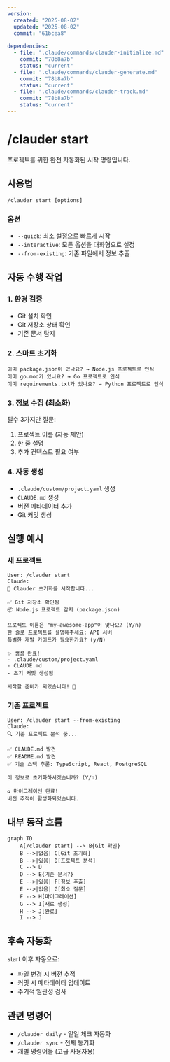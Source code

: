 ```yaml
---
version:
  created: "2025-08-02"
  updated: "2025-08-02"
  commit: "61bcea8"
  
dependencies:
  - file: ".claude/commands/clauder-initialize.md"
    commit: "78b8a7b"
    status: "current"
  - file: ".claude/commands/clauder-generate.md"
    commit: "78b8a7b"
    status: "current"
  - file: ".claude/commands/clauder-track.md"
    commit: "78b8a7b"
    status: "current"
---
```


# /clauder start

프로젝트를 위한 완전 자동화된 시작 명령입니다.

## 사용법

```
/clauder start [options]
```

### 옵션
- `--quick`: 최소 설정으로 빠르게 시작
- `--interactive`: 모든 옵션을 대화형으로 설정
- `--from-existing`: 기존 파일에서 정보 추출

## 자동 수행 작업

### 1. 환경 검증
- Git 설치 확인
- Git 저장소 상태 확인
- 기존 문서 탐지

### 2. 스마트 초기화
```
이미 package.json이 있나요? → Node.js 프로젝트로 인식
이미 go.mod가 있나요? → Go 프로젝트로 인식
이미 requirements.txt가 있나요? → Python 프로젝트로 인식
```

### 3. 정보 수집 (최소화)
필수 3가지만 질문:
1. 프로젝트 이름 (자동 제안)
2. 한 줄 설명
3. 추가 컨텍스트 필요 여부

### 4. 자동 생성
- `.claude/custom/project.yaml` 생성
- `CLAUDE.md` 생성
- 버전 메타데이터 추가
- Git 커밋 생성

## 실행 예시

### 새 프로젝트
```
User: /clauder start
Claude: 
🚀 Clauder 초기화를 시작합니다...

✅ Git 저장소 확인됨
📦 Node.js 프로젝트 감지 (package.json)

프로젝트 이름은 "my-awesome-app"이 맞나요? (Y/n) 
한 줄로 프로젝트를 설명해주세요: API 서버
특별한 개발 가이드가 필요한가요? (y/N)

✨ 생성 완료!
- .claude/custom/project.yaml
- CLAUDE.md
- 초기 커밋 생성됨

시작할 준비가 되었습니다! 🎉
```

### 기존 프로젝트
```
User: /clauder start --from-existing
Claude:
🔍 기존 프로젝트 분석 중...

✅ CLAUDE.md 발견
✅ README.md 발견
✅ 기술 스택 추론: TypeScript, React, PostgreSQL

이 정보로 초기화하시겠습니까? (Y/n)

♻️ 마이그레이션 완료!
버전 추적이 활성화되었습니다.
```

## 내부 동작 흐름

```mermaid
graph TD
    A[/clauder start] --> B{Git 확인}
    B -->|없음| C[Git 초기화]
    B -->|있음| D[프로젝트 분석]
    C --> D
    D --> E{기존 문서?}
    E -->|있음| F[정보 추출]
    E -->|없음| G[최소 질문]
    F --> H[마이그레이션]
    G --> I[새로 생성]
    H --> J[완료]
    I --> J
```

## 후속 자동화

start 이후 자동으로:
- 파일 변경 시 버전 추적
- 커밋 시 메타데이터 업데이트
- 주기적 일관성 검사

## 관련 명령어
- `/clauder daily` - 일일 체크 자동화
- `/clauder sync` - 전체 동기화
- 개별 명령어들 (고급 사용자용)